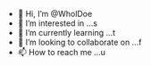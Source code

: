- 👋 Hi, I’m @WholDoe
- 👀 I’m interested in ...s
- 🌱 I’m currently learning ...t
- 💞️ I’m looking to collaborate on ...f
- 📫 How to reach me ...u

<!---
WholDoe/WholDoe is a ✨ special ✨ repository because its `README.md` (this file) appears on your GitHub profile.
You can click the Preview link to take a look at your changes.
--->
